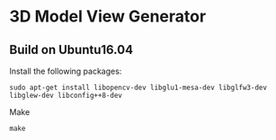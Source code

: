 # 3D Model View Generator

## Build on Ubuntu16.04

Install the following packages:
```
sudo apt-get install libopencv-dev libglu1-mesa-dev libglfw3-dev libglew-dev libconfig++8-dev
```

Make
```
make
```
